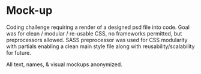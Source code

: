 # Mock-up

Coding challenge requiring a render of a designed psd file into code.
Goal was for clean / modular / re-usable CSS, no frameworks permitted,
but preprocessors allowed. SASS preprocessor was used for CSS modularity with partials
enabling a clean main style file along with reusability/scalability for future.

All text, names, & visual mockups anonymized.
